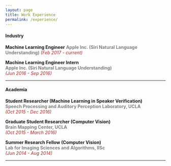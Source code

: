 ```yaml
---
layout: page
title: Work Experience
permalink: /experience/
---
```


#### Industry
**Machine Learning Engineer**
**<span style="color:grey">Apple Inc. (Siri Natural Language Understanding)</span>**
*<span style="color:brown">(Feb 2017 - current)</span>*


**Machine Learning Engineer Intern**  
**<span style="color:grey">Apple Inc. (Siri Natural Language Understanding)</span>**  
*<span style="color:brown">(Jun 2016 - Sep 2016)</span>*  

---

#### Academia

**Student Researcher (Machine Learning in Speaker Verification)**  
**<span style="color:grey">Speech Processing and Auditory Perception Laboratory, UCLA</span>**  
*<span style="color:brown">(Oct 2015 - Dec 2016)</span>*  



**Graduate Student Researcher (Computer Vision)**  
**<span style="color:grey">Brain Mapping Center, UCLA</span>**  
*<span style="color:brown">(Oct 2015 - March 2016)</span>*  



**Summer Research Fellow (Computer Vision)**  
**<span style="color:grey">Lab for Imaging Sciences and Algorithms, IISc</span>**  
*<span style="color:brown">(Jun 2014 - Aug 2014)</span>*

---
